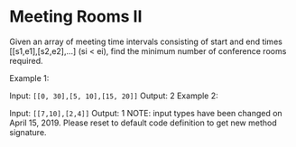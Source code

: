 # Meeting Rooms II

Given an array of meeting time intervals consisting of start and end times [[s1,e1],[s2,e2],...] (si < ei), find the minimum number of conference rooms required.

Example 1:

Input: `[[0, 30],[5, 10],[15, 20]]`
Output: 2
Example 2:

Input: `[[7,10],[2,4]]`
Output: 1
NOTE: input types have been changed on April 15, 2019. Please reset to default code definition to get new method signature.